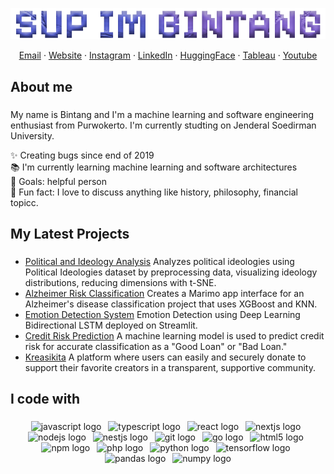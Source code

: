 <!-- <h1 align="left">Hey 👋 What's up?</h1> -->

![](./assets/Untitled-1.png)

<p align="center">
<a href="mailto:itzbintangyosua@gmail.com">Email</a> · <a href="https://bintangyosua.my.id">Website</a> · <a href="https://instagram.com/itzbintangyosua">Instagram</a> · <a href="https://linkedin.com/in/bintangyosua">LinkedIn</a> · <a href="https://huggingface.co/bintangyosua">HuggingFace</a> · <a href="public.tableau.com/app/profile/panky.bintang.pradana.yosua/vizzes">Tableau</a> · <a href="https://www.youtube.com/@Minuettaro">Youtube</a>
</p>

###

<h2 align="left">About me</h2>

###

<p align="left">My name is Bintang and I'm a machine learning and software engineering enthusiast from Purwokerto. I'm currently studting on Jenderal Soedirman University. </p>

<p align="left">✨ Creating bugs since end of 2019<br>📚 I'm currently learning machine learning and software architectures<br>🎯 Goals: helpful person<br>🎲 Fun fact: I love to discuss anything like history, philosophy, financial topicc.</p>

###

<h2>My Latest Projects</h2>

###

- [Political and Ideology Analysis](https://huggingface.co/spaces/bintangyosua/political-ideology) Analyzes political ideologies using Political Ideologies dataset by preprocessing data, visualizing ideology distributions, reducing dimensions with t-SNE.
- [Alzheimer Risk Classification](https://huggingface.co/spaces/bintangyosua/alzheimer) Creates a Marimo app interface for an Alzheimer's disease classification project that uses XGBoost and KNN.
- [Emotion Detection System](https://emotion-text.streamlit.app/) Emotion Detection using Deep Learning Bidirectional LSTM deployed on Streamlit.
- [Credit Risk Prediction](https://minuettaro-credit-risk.streamlit.app/) A machine learning model is used to predict credit risk for accurate classification as a "Good Loan" or "Bad Loan."
- [Kreasikita](https://github.com/bintangyosua/kreasikita) A platform where users can easily and securely donate to support their favorite creators in a transparent, supportive community.

###

<h2 align="left">I code with</h2>

###

<div align="center">
  <img src="https://cdn.jsdelivr.net/gh/devicons/devicon/icons/javascript/javascript-original.svg" height="40" alt="javascript logo"  />
  <img width="3" />
  <img src="https://cdn.jsdelivr.net/gh/devicons/devicon/icons/typescript/typescript-original.svg" height="40" alt="typescript logo"  />
  <img width="3" />
  <img src="https://cdn.jsdelivr.net/gh/devicons/devicon/icons/react/react-original.svg" height="40" alt="react logo"  />
  <img width="3" />
  <img src="https://cdn.jsdelivr.net/gh/devicons/devicon/icons/nextjs/nextjs-original.svg" height="40" alt="nextjs logo"  />
  <img width="3" />
  <img src="https://cdn.jsdelivr.net/gh/devicons/devicon/icons/nodejs/nodejs-original.svg" height="40" alt="nodejs logo"  />
  <img width="3" />
  <img src="https://cdn.jsdelivr.net/npm/simple-icons@3.13.0/icons/nestjs.svg" height="40" alt="nestjs logo"  />
  <img width="3" />
  <img src="https://cdn.jsdelivr.net/gh/devicons/devicon/icons/git/git-original.svg" height="40" alt="git logo"  />
  <img width="3" />
  <img src="https://cdn.jsdelivr.net/gh/devicons/devicon/icons/go/go-original.svg" height="40" alt="go logo"  />
  <img width="3" />
  <img src="https://cdn.jsdelivr.net/gh/devicons/devicon/icons/html5/html5-original.svg" height="40" alt="html5 logo"  />
  <img width="3" />
  <img src="https://cdn.jsdelivr.net/gh/devicons/devicon/icons/npm/npm-original-wordmark.svg" height="40" alt="npm logo"  />
  <img width="3" />
  <img src="https://cdn.jsdelivr.net/gh/devicons/devicon/icons/php/php-original.svg" height="40" alt="php logo"  />
  <img width="3" />
  <img src="https://cdn.jsdelivr.net/gh/devicons/devicon/icons/python/python-original.svg" height="40" alt="python logo"  />
  <img width="3" />
  <img src="https://cdn.jsdelivr.net/gh/devicons/devicon/icons/tensorflow/tensorflow-original.svg" height="40" alt="tensorflow logo"  />
  <img width="3" />
  <img src="https://cdn.jsdelivr.net/gh/devicons/devicon/icons/pandas/pandas-original.svg" height="40" alt="pandas logo"  />
  <img width="3" />
  <img src="https://cdn.jsdelivr.net/gh/devicons/devicon/icons/numpy/numpy-original.svg" height="40" alt="numpy logo"  />
</div>

###

